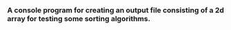 ### A console program for creating an output file consisting of a 2d array for testing some sorting algorithms.
